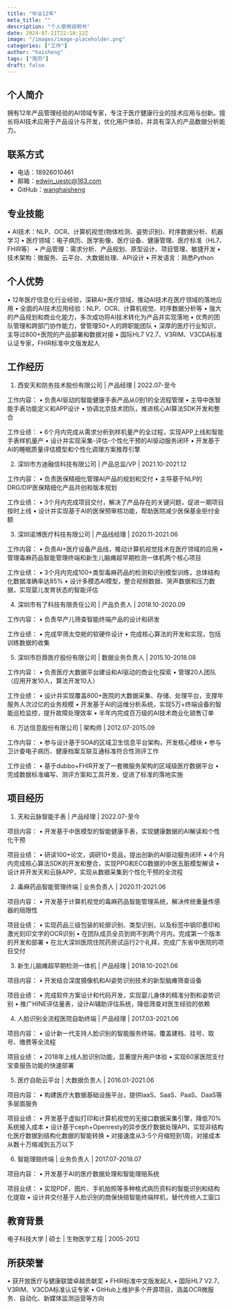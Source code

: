 ```yaml
---
title: "毕业12年"
meta_title: ""
description: "个人使用说明书"
date: 2024-07-21T22:18:12Z
image: "/images/image-placeholder.png"
categories: ["工作"]
author: "haisheng"
tags: ["简历"]
draft: false
---
```




## 个人简介
拥有12年产品管理经验的AI领域专家，专注于医疗健康行业的技术应用与创新。擅长将AI技术应用于产品设计与开发，优化用户体验，并具有深入的产品数据分析能力。


## 联系方式
- 电话：18926010461
- 邮箱：edwin_uestc@163.com
- GitHub：[wanghaisheng](https://github.com/wanghaisheng)

## 专业技能
• AI技术：NLP、OCR、计算机视觉(物体检测、姿势识别)、时序数据分析、机器学习
• 医疗领域：电子病历、医学影像、医疗设备、健康管理、医疗标准（HL7、FHIR等）
• 产品管理：需求分析、产品规划、原型设计、项目管理、敏捷开发
• 技术架构：微服务、云平台、大数据处理、API设计
• 开发语言：熟悉Python
## 个人优势

• 12年医疗信息化行业经验，深耕AI+医疗领域，推动AI技术在医疗领域的落地应用
• 全面的AI技术应用经验：NLP、OCR、计算机视觉、时序数据分析等
• 强大的产品规划和商业化能力，多次成功将AI技术转化为产品并实现落地
• 优秀的团队管理和跨部门协作能力，曾管理50+人的跨职能团队
• 深厚的医疗行业知识，主导过800+医院的产品部署和数据对接
• 国际HL7 V2.7、V3RIM、V3CDA标准认证专家，FHIR标准中文版发起人

## 工作经历

1. 西安天和防务技术股份有限公司 | 产品经理 | 2022.07-至今

工作内容：
• 负责AI驱动的智能健康手表产品从0到1的全流程管理
• 主导中医智能手表功能定义和APP设计
• 协调北京技术团队，推进核心AI算法SDK开发和整合

工作业绩：
• 6个月内完成从需求分析到样机量产的全过程，实现APP上线和智能手表样机量产
• 设计并实现采集-评估-个性化干预的AI驱动服务闭环
• 开发基于AI的睡眠质量评估模型和个性化调理方案推荐引擎

2. 深圳市方迪融信科技有限公司 | 产品总监/VP | 2021.10-2021.12

工作内容：
• 负责医保精细化管理AI产品的规划和交付
• 主导基于NLP的DRG/DIP医保精细化产品共创和版本规划

工作业绩：
• 3个月内完成项目交付，解决了产品存在的关键问题，促进一期项目按时上线
• 设计并实现基于AI的医保预审核功能，帮助医院减少医保基金拒付金额

3. 深圳诺博医疗科技有限公司 | 产品线经理 | 2020.11-2021.06

工作内容：
• 负责AI+医疗设备产品线，推动计算机视觉技术在医疗领域的应用
• 管理毒麻药品智能管理终端和新生儿脑瘫超早期检测一体机两个核心项目

工作业绩：
• 3个月内完成100+类型毒麻药品的检测和识别模型训练，总体结构化数据准确率达85%
• 设计多模态AI模型，整合视频数据、哭声数据和压力数据，实现婴儿发育状态的智能评估

4. 深圳市有了科技有限责任公司 | 产品负责人 | 2018.10-2020.09

工作内容：
• 负责早产儿筛查智能终端产品的设计和研发


工作业绩：
• 完成早筛太空舱的软硬件设计
• 完成核心算法的开发和实现，包括训练数据的收集

5. 深圳市巨鼎医疗股份有限公司 | 数据业务负责人 | 2015.10-2018.08

工作内容：
• 负责医疗大数据平台建设和AI驱动的商业化探索
• 管理20人团队（应用开发10人，算法开发10人）

工作业绩：
• 设计并实现覆盖800+医院的大数据采集、存储、处理平台，支撑年服务人次过亿的业务规模
• 开发基于AI的运维分析系统，实现5万+终端设备的智能巡检监控，提升故障处理效率
• 半年内完成百万级的AI技术商业化销售订单

6. 万达信息股份有限公司 | 架构师 | 2012.07-2015.09

工作内容：
• 参与设计基于SOA的区域卫生信息平台架构，开发核心模块
• 参与卫计委电子病历、健康档案互联互通标准符合性测评工作

工作业绩：
• 基于dubbo+FHIR开发了一套微服务架构的区域级医疗数据平台
• 完成数据标准编写、测评方案和工具开发，促进了标准的落地实施

## 项目经历

1. 天和云脉智能手表 | 产品经理 | 2022.07-至今

项目内容：
• 开发基于中医模型的智能健康手表，实现健康数据的AI解读和个性化干预

项目业绩：
• 研读100+论文，调研10+竞品，提出创新的AI驱动服务闭环
• 4个月内完成核心算法SDK的开发和整合，实现PPG和ECG数据的中医五脏模型解读
• 设计并开发天和云脉APP，实现从数据采集到个性化干预的全流程

2. 毒麻药品智能管理终端 | 业务负责人 | 2020.11-2021.06

项目内容：
• 开发基于计算机视觉的毒麻药品智能管理系统，解决传统重量传感器的局限性

项目业绩：
• 实现药品三级包装的轮廓识别、类型识别，以及标签中钢印墨印和激光刻印文字的OCR识别
• 在团队成员全员到岗不到两个月内，完成第一个版本的开发和部署
• 在北大深圳医院住院药房试运行2个礼拜，完成广东省中医院的项目交付

3. 新生儿脑瘫超早期检测一体机 | 产品经理 | 2018.10-2021.06

项目内容：
• 开发结合深度摄像机和AI姿势识别技术的新型脑瘫筛查设备

项目业绩：
• 完成软件方案设计和代码开发，实现婴儿身体的精准分割和姿势识别
• 推广HINE评估量表，设计AI辅助评估系统，降低筛查对医生经验的依赖

4. 人脸识别全流程医院自助终端 | 产品经理 | 2017.03-2021.06

项目内容：
• 设计新一代支持人脸识别的智能服务终端，覆盖建档、挂号、取号、缴费等全流程

项目业绩：
• 2018年上线人脸识别功能，显著提升用户体验
• 实现60家医院支付宝查报告功能的快速部署

5. 医疗自助云平台 | 大数据负责人 | 2016.01-2021.06

项目内容：
• 构建医疗大数据基础设施平台，提供IaaS、SaaS、PaaS、DaaS等多层面服务

项目业绩：
• 开发基于虚拟打印和计算机视觉的无接口数据采集引擎，降低70%系统接入成本
• 设计基于ceph+Openresty的异步医疗数据处理API，实现非结构化医疗数据到结构化数据的智能转换
• 对接速度从3-5个月缩短到1周，对接成本从数十万缩减到五万以下

6. 智能理赔终端 | 业务负责人 | 2017.07-2018.07

项目内容：
• 开发基于AI的医疗数据处理和智能理赔系统

项目业绩：
• 实现PDF、图片、手机拍照等多种格式病历资料的智能识别和结构化提取
• 设计并交付基于人脸识别的商保快赔智能终端样机，替代传统人工窗口

## 教育背景
电子科技大学 | 硕士 | 生物医学工程 | 2005-2012


## 所获荣誉
• 获开放医疗与健康联盟卓越贡献奖
• FHIR标准中文版发起人
• 国际HL7 V2.7、V3RIM、V3CDA标准认证专家
• GitHub上维护多个开源项目，涵盖OCR微服务、自动化、新媒体监测运营等方向
